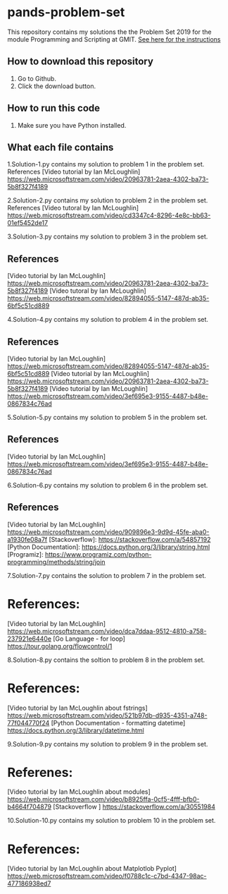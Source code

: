 # pands-problem-set

This repository contains my solutions the the Problem Set 2019 for the module Programming and Scripting at GMIT.
[See here for the instructions](https://github.com/ianmcloughlin/problems-pands-2019/raw/master/problems.pdf)


## How to download this repository

1. Go to Github.
2. Click the download button.

## How to run this code

1. Make sure you have Python installed.

## What each file contains

1.Solution-1.py contains my solution to problem 1 in the problem set.
References
[Video tutorial by Ian McLoughlin] https://web.microsoftstream.com/video/20963781-2aea-4302-ba73-5b8f327f4189

2.Solution-2.py contains my solution to problem 2 in the problem set.
References
[Video tutoral by Ian McLoughlin] https://web.microsoftstream.com/video/cd3347c4-8296-4e8c-bb63-01ef5452de17

3.Solution-3.py contains my solution to problem 3 in the problem set.
## References
[Video tutorial by Ian McLoughlin] https://web.microsoftstream.com/video/20963781-2aea-4302-ba73-5b8f327f4189
[Video tutoral by Ian McLoughlin] https://web.microsoftstream.com/video/82894055-5147-487d-ab35-6bf5c51cd889

4.Solution-4.py contains my solution to problem 4 in the problem set.
## References
[Video tutorial by Ian McLoughlin] https://web.microsoftstream.com/video/82894055-5147-487d-ab35-6bf5c51cd889
[Video tutorial by Ian McLoughlin] https://web.microsoftstream.com/video/20963781-2aea-4302-ba73-5b8f327f4189
[Video tutorial by Ian McLoughlin] https://web.microsoftstream.com/video/3ef695e3-9155-4487-b48e-0867834c76ad


5.Solution-5.py contains my solution to problem 5 in the problem set.
## References
[Video tutorial by Ian McLoughlin] https://web.microsoftstream.com/video/3ef695e3-9155-4487-b48e-0867834c76ad

6.Solution-6.py contains my solution to problem 6 in the problem set.
## References
[Video tutorial by Ian McLoughlin] https://web.microsoftstream.com/video/909896e3-9d9d-45fe-aba0-a1930fe08a7f
[Stackoverflow]: https://stackoverflow.com/a/54857192 
[Python Documentation]: https://docs.python.org/3/library/string.html
[Programiz]: https://www.programiz.com/python-programming/methods/string/join

7.Solution-7.py contains the solution to problem 7 in the problem set.
# References:
[Video tutorial by Ian McLoughlin] https://web.microsoftstream.com/video/dca7ddaa-9512-4810-a758-237921e6440e
[Go Language - for loop] https://tour.golang.org/flowcontrol/1

8.Solution-8.py contains the soltion to problem 8 in the problem set.
# References:
[Video tutorial by Ian McLoughlin about fstrings] https://web.microsoftstream.com/video/521b97db-d935-4351-a748-77f044770f24
[Python Documentation - formatting datetime] https://docs.python.org/3/library/datetime.html

9.Solution-9.py contains my solution to problem 9 in the problem set.
# Referenes:
[Video tutorial by Ian McLoughlin about modules] https://web.microsoftstream.com/video/b8925ffa-0cf5-4fff-bfb0-b4664f704879
[Stackoverflow ] https://stackoverflow.com/a/30551984

10.Solution-10.py contains my solution to problem 10 in the problem set.
# References:
[Video tutorial by Ian McLoughlin about Matplotlob Pyplot] https://web.microsoftstream.com/video/f0788c1c-c7bd-4347-98ac-477186938ed7






